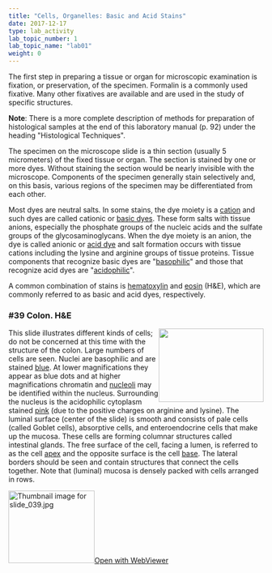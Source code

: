 ```yaml
---
title: "Cells, Organelles: Basic and Acid Stains"
date: 2017-12-17
type: lab_activity
lab_topic_number: 1
lab_topic_name: "lab01"
weight: 0
---
```

<div class="entrybody">
						<p>The first step in preparing a tissue or organ for microscopic examination is fixation, or preservation, of the specimen.  Formalin is a commonly used fixative.  Many other fixatives are available and are used in the study of specific structures.</p>

<p><b>Note</b>:  There is a more complete description of methods for preparation of histological samples at the end of this laboratory manual (p. 92) under the heading "Histological Techniques".   </p>

<p>The specimen on the microscope slide is a thin section (usually 5 micrometers) of the fixed tissue or organ.  The section is stained by one or more dyes.  Without staining the section would be nearly invisible with the microscope.  Components of the specimen generally stain selectively and, on this basis, various regions of the specimen may be differentiated from each other.</p>

<p>Most dyes are neutral salts.  In some stains, the dye moiety is a <u>cation</u> and such dyes are called cationic or <u>basic dyes</u>.  These form salts with tissue anions, especially the phosphate groups of the nucleic acids and the sulfate groups of the glycosaminoglycans.  When the dye moiety is an anion, the dye is called anionic or <u>acid dye</u> and salt formation occurs with tissue cations including the lysine and arginine groups of tissue proteins.  Tissue components that recognize basic dyes are "<u>basophilic</u>" and those that recognize acid dyes are "<u>acidophilic</u>".  </p>

<p>A common combination of stains is <u>hematoxylin</u> and <u>eosin</u> (H&amp;E), which are commonly referred to as basic and acid dyes, respectively.</p>


<h3>#39 Colon. <span class="caps">H&amp;E</span></h3>

<p><img src="/assets/images/39%20colon%20%281%29.jpg" style="width:207px; height:145px; float:right;">This slide illustrates different kinds of cells; do not be concerned at this time with the structure of the colon. Large numbers of cells are seen. Nuclei are basophilic and are stained <u>blue</u>. At lower magnifications they appear as blue dots and at higher magnifications chromatin and <u>nucleoli</u> may be identified within the nucleus. Surrounding the nucleus is the acidophilic cytoplasm stained <u>pink</u> (due to the positive charges on arginine and lysine). The luminal surface (center of the slide) is smooth and consists of pale cells (called Goblet cells), absorptive cells, and enteroendocrine cells that make up the mucosa. These cells are forming columnar structures called intestinal glands. The free surface of the cell, facing a lumen, is referred to as the cell <u>apex</u> and the opposite surface is the cell <u>base</u>. The lateral borders should be seen and contain structures that connect the cells together. Note that (luminal) mucosa is densely packed with cells arranged in rows. </p>

<div class="thumbnail"> <a href="https://histologylab.ctl.columbia.edu/slides/slide39/" target="_blank"><img alt="Thumbnail image for slide_039.jpg" src="/assets/images/slide_039-thumb-170x143-1479.jpg" width="170" height="143" class="mt-image-left"></a><a href="https://histologylab.ctl.columbia.edu/slides/slide39/" target="_blank">Open with WebViewer</a></div>
</div>
